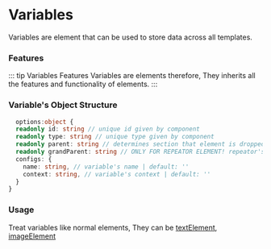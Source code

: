 # Variables

Variables are element that can be used to store data across all templates.

### Features

::: tip Variables Features
Variables are elements therefore, They inherits all the features and functionality of elements.
:::

### Variable's Object Structure

```ts
  options:object {
  readonly id: string // unique id given by component
  readonly type: string // unique type given by component
  readonly parent: string // determines section that element is dropped into
  readonly grandParent: string // ONLY FOR REPEATOR ELEMENT! repeator's id that element is dropped into
  configs: {
    name: string, // variable's name | default: ''
    context: string, // variable's context | default: ''
  }
}
```

### Usage

Treat variables like normal elements, They can be [textElement](/guide/elements/text), [imageElement](/guide/elements/image)
